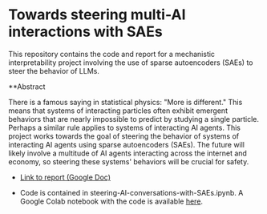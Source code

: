 # Towards steering multi-AI interactions with SAEs

This repository contains the code and report for a mechanistic interpretability project involving the use of sparse autoencoders (SAEs) to steer the behavior of LLMs.

**Abstract

There is a famous saying in statistical physics: "More is different." This means that systems of interacting particles often exhibit emergent behaviors that are nearly impossible to predict by studying a single particle. Perhaps a similar rule applies to systems of interacting AI agents. This project works towards the goal of steering the behavior of systems of interacting AI agents using sparse autoencoders (SAEs). The future will likely involve a multitude of AI agents interacting across the internet and economy, so steering these systems' behaviors will be crucial for safety.


* [Link to report (Google Doc)](https://docs.google.com/document/d/1De_swqc0-bT7kcyh1Ok275l3-iD-JY3KYQXpL9p8xgI/edit?usp=sharing)

* Code is contained in steering-AI-conversations-with-SAEs.ipynb. A Google Colab notebook with the code is available [here](https://colab.research.google.com/drive/1A9L63OqIVOriMd2NMAr_RQ0sZtdMpiMU?usp=sharing).